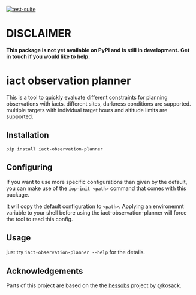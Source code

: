 
[![test-suite](https://github.com/ClemensHoischen/iact-observation-planner/actions/workflows/github-pytest.yml/badge.svg?branch=main)](https://github.com/ClemensHoischen/iact-observation-planner/actions/workflows/github-pytest.yml)

# DISCLAIMER
**This package is not yet available on PyPI and is still in development.**
**Get in touch if you would like to help.**


# iact observation planner


This is a tool to quickly evaluate different constraints for planning observations with iacts. different sites, darkness conditions are supported. multiple targets with individual target hours and altitude limits are supported.

## Installation

`pip install iact-observation-planner`

## Configuring

If you want to use more specific configurations than given by the default, you can make use of the `iop-init <path>` command that comes with this package.

It will copy the default configuration to `<path>`. Applying an environemnt variable to your shell before using the iact-observation-planner will force the tool to read this config.

## Usage

just try `iact-observation-planner --help` for the details.


## Acknowledgements

Parts of this project are based on the the [hessobs](https://github.com/kosack/hessobs) project by @kosack.
